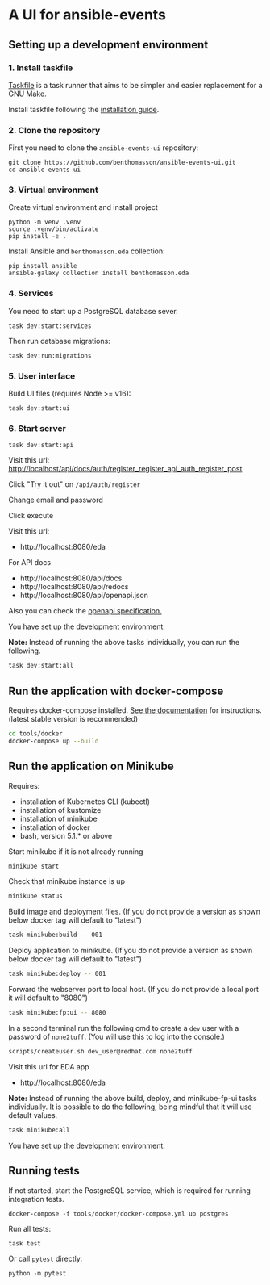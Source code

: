 # A UI for ansible-events

## Setting up a development environment

### 1. Install taskfile

[Taskfile](https://taskfile.dev/) is a task runner that aims to be simpler and easier
replacement for a GNU Make.

Install taskfile following the [installation guide](https://taskfile.dev/installation/).

### 2. Clone the repository

First you need to clone the `ansible-events-ui` repository:

```shell
git clone https://github.com/benthomasson/ansible-events-ui.git
cd ansible-events-ui
```

### 3. Virtual environment

Create virtual environment and install project

```shell
python -m venv .venv
source .venv/bin/activate
pip install -e .
```

Install Ansible and `benthomasson.eda` collection:

```shell
pip install ansible
ansible-galaxy collection install benthomasson.eda
```

### 4. Services

You need to start up a PostgreSQL database sever.

```shell
task dev:start:services
```

Then run database migrations:

```shell
task dev:run:migrations
```

### 5. User interface

Build UI files (requires Node >= v16):

```shell
task dev:start:ui
```

### 6. Start server

```shell
task dev:start:api
```

Visit this url: <http://localhost/api/docs/auth/register_register_api_auth_register_post>

Click "Try it out" on `/api/auth/register`


Change email and password

Click execute

Visit this url: 
  - http://localhost:8080/eda

For API docs
  - http://localhost:8080/api/docs
  - http://localhost:8080/api/redocs
  - http://localhost:8080/api/openapi.json

Also you can check the [openapi specification.](http://localhost/docs)

You have set up the development environment.

**Note:** 
  Instead of running the above tasks individually, you can run the following.

```sh
task dev:start:all
```

## Run the application with docker-compose

Requires docker-compose installed. [See the documentation](https://docs.docker.com/compose/install/) for instructions. (latest stable version is recommended)

```sh
cd tools/docker
docker-compose up --build
```

## Run the application on Minikube

Requires:
* installation of Kubernetes CLI (kubectl)
* installation of kustomize
* installation of minikube
* installation of docker
* bash, version 5.1.* or above

Start minikube if it is not already running
```sh
minikube start
```
Check that minikube instance is up
```sh
minikube status
```

Build image and deployment files.
(If you do not provide a version as shown below docker tag will default to "latest")
```sh
task minikube:build -- 001
```

Deploy application to minikube.
(If you do not provide a version as shown below docker tag will default to "latest")
```sh
task minikube:deploy -- 001
```

Forward the webserver port to local host.
(If you do not provide a local port it will default to "8080")
```sh
task minikube:fp:ui -- 8080
```

In a second terminal run the following cmd to create a `dev` user with a password of `none2tuff`.
(You will use this to log into the console.)
```sh
scripts/createuser.sh dev_user@redhat.com none2tuff
```

Visit this url for EDA app 
  - http://localhost:8080/eda

**Note:** 
  Instead of running the above build, deploy, and minikube-fp-ui tasks individually. 
  It is possible to do the following, being mindful that it will use default values.
```sh
task minikube:all
```

You have set up the development environment.

## Running tests

If not started, start the PostgreSQL service, which is required for running integration tests.

```shell
docker-compose -f tools/docker/docker-compose.yml up postgres
```

Run all tests:

```shell
task test
```

Or call `pytest` directly:

```shell
python -m pytest 
```
